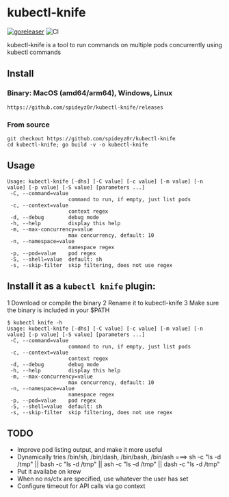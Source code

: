 # kubectl-knife
[![goreleaser](https://github.com/spideyz0r/kubectl-knife/actions/workflows/release.yml/badge.svg)](https://github.com/spideyz0r/kubectl-knife/actions/workflows/release.yml) ![CI](https://github.com/spideyz0r/kubectl-knife/workflows/gotester/badge.svg)

kubectl-knife is a tool to run commands on multiple pods concurrently using kubectl commands

## Install

### Binary: MacOS (amd64/arm64), Windows, Linux
```
https://github.com/spideyz0r/kubectl-knife/releases
```
### From source
```
git checkout https://github.com/spideyz0r/kubectl-knife
cd kubectl-knife; go build -v -o kubectl-knife
```

## Usage
```
Usage: kubectl-knife [-dhs] [-C value] [-c value] [-m value] [-n value] [-p value] [-S value] [parameters ...]
 -C, --command=value
                    command to run, if empty, just list pods
 -c, --context=value
                    context regex
 -d, --debug        debug mode
 -h, --help         display this help
 -m, --max-concurrency=value
                    max concurrency, default: 10
 -n, --namespace=value
                    namespace regex
 -p, --pod=value    pod regex
 -S, --shell=value  default: sh
 -s, --skip-filter  skip filtering, does not use regex
```

## Install it as a `kubectl knife` plugin:
1 Download or compile the binary
2 Rename it to kubectl-knife
3 Make sure the binary is included in your $PATH
```
$ kubectl knife -h
Usage: kubectl-knife [-dhs] [-C value] [-c value] [-m value] [-n value] [-p value] [-S value] [parameters ...]
 -C, --command=value
                    command to run, if empty, just list pods
 -c, --context=value
                    context regex
 -d, --debug        debug mode
 -h, --help         display this help
 -m, --max-concurrency=value
                    max concurrency, default: 10
 -n, --namespace=value
                    namespace regex
 -p, --pod=value    pod regex
 -S, --shell=value  default: sh
 -s, --skip-filter  skip filtering, does not use regex
```

## TODO
- Improve pod listing output, and make it more useful
- Dynamically tries /bin/sh, /bin/dash, /bin/bash, /bin/ash ===> sh -c "ls -d /tmp" || bash -c "ls -d /tmp" || ash -c "ls -d /tmp"  || dash -c "ls -d /tmp"
- Put it availabe on krew
- When no ns/ctx are specified, use whatever the user has set
- Configure timeout for API calls via go context

